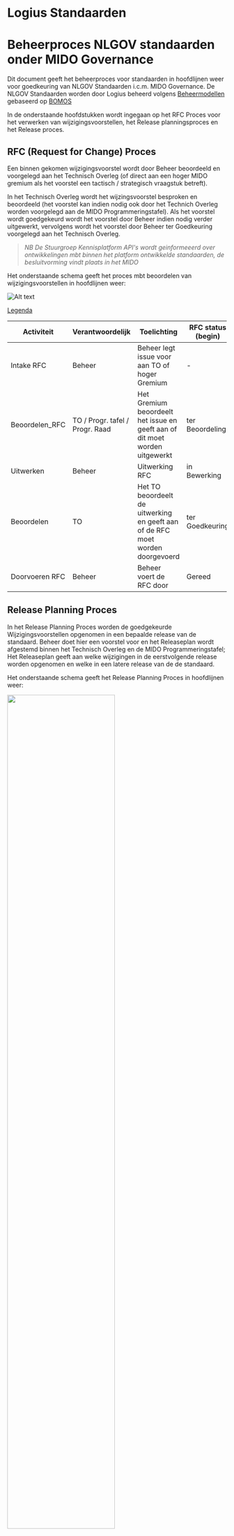 # Logius Standaarden

# Beheerproces NLGOV standaarden onder MIDO Governance

Dit document geeft het beheerproces voor standaarden in hoofdlijnen weer voor goedkeuring van NLGOV Standaarden i.c.m. MIDO Governance.
De NLGOV Standaarden worden door Logius beheerd volgens [Beheermodellen](https://github.com/Logius-standaarden) gebaseerd op [BOMOS](https://www.logius.nl/domeinen/infrastructuur/bomos) 

In de onderstaande hoofdstukken wordt ingegaan op het RFC Proces voor het verwerken van wijzigingsvoorstellen, het Release planningsproces en het Release proces.


## RFC (Request for Change)  Proces 

Een binnen gekomen wijzigingsvoorstel wordt door Beheer beoordeeld en voorgelegd aan het Technisch Overleg (of direct aan een hoger MIDO gremium als het voorstel een tactisch / strategisch vraagstuk betreft).

In het Technisch Overleg wordt het wijzingsvoorstel besproken en beoordeeld (het voorstel kan indien nodig ook door het Technich Overleg worden voorgelegd aan de MIDO Programmeringstafel).
Als het voorstel wordt goedgekeurd wordt het voorstel door Beheer indien nodig verder uitgewerkt, vervolgens wordt het voorstel door Beheer ter Goedkeuring voorgelegd aan het Technisch Overleg.

> _NB De Stuurgroep Kennisplatform API's wordt geinformeeerd over ontwikkelingen mbt binnen het platform ontwikkelde standaarden, de besluitvorming vindt plaats in het MIDO_

Het onderstaande schema geeft het proces mbt beoordelen van wijzigingsvoorstellen in hoofdlijnen weer:

![Alt text](./mido_rfc_release_rfc.svg)

[Legenda](#bijlage-bpmn-legenda)



|Activiteit | Verantwoordelijk | Toelichting | RFC status (begin)| RFC status (eind)
|----|----|----|---|---|
|Intake RFC|Beheer|Beheer legt issue voor aan TO of hoger Gremium | - | ter Beoordeling|
|Beoordelen_RFC|TO / Progr. tafel / Progr. Raad|Het Gremium beoordeelt het issue en geeft aan of dit moet worden uitgewerkt|ter Beoordeling | in Bewerking |
|Uitwerken|Beheer| Uitwerking RFC  |in Bewerking | ter Goedkeuring|
|Beoordelen|TO | Het TO beoordeelt de uitwerking en geeft aan of de RFC moet worden doorgevoerd |ter Goedkeuring | Gereed |
|Doorvoeren RFC| Beheer|  Beheer voert de RFC door  |Gereed  | Klaar voor release|


## Release Planning Proces

In het Release Planning Proces worden de goedgekeurde Wijzigingsvoorstellen opgenomen in een bepaalde release van de standaard. Beheer doet hier een voorstel voor en het Releaseplan wordt afgestemd binnen het Technisch Overleg en de MIDO Programmeringstafel; Het Releaseplan geeft aan welke wijzigingen in de eerstvolgende release worden opgenomen en welke in een latere release van de de standaard. 

Het onderstaande schema geeft het Release Planning Proces in hoofdlijnen weer:

<img src="./mido_releaseplan.svg" width="70%" >

[Legenda](#bijlage-bpmn-legenda)

|Activiteit | Verantwoordelijk | Toelichting | Releaseplan status (begin)|  Releaseplan status (eind)|
|----|----|----|---|---|
|Opstellen Releaseplan voorstel|Beheer | Goedgekeurde RFC's worden gebundeld in een voorstel voor een nieuwe release van de standaard| - |ter Beoordeling|
|Beoordelen Releaseplan voorstel|TO|Het TO beoordeelt het releaseplan |ter Beoordeling | TO:Goedgekeurd
|Beoordelen Releaseplan voorstel| Programmeringstafel| Programmeringstafel beoordeelt het releaseplan |TO:Goedgekeurd | PT:Goedgekeurd
|Publiceren Releaseplan | Beheer| releaseplan wordt gepubliceerd| PT:Goedgekeurd | Gepubliceerd|

> _NB Het Releaseplan wordt aan de Programmeringstafel ter beoordeling aangeboden wanneer het plan tactische/strategische vragen met zich mee brengt_

## Release Proces

In het Releaseproces wordt een volgende release van de standaard samengesteld door Beheer conform het Releaseplan.
De nieuwe versie wordt vervolgens publiek geconsulteerd, en de resultaten van de consultatie worden besproken in het Technisch Overleg en verwerkt. De definitieve release wordt vervolgens voor vaststelling geagendeerd bij de MIDO Programmeringstafel (bij een major/minor wijziging) en bij de Programmeringsraad (alleen bij major wijzigingen). 
Na Goedkeuring wordt de standaard door Beheer gepubliceerd.


![Alt text](./mido_rfc_release_kpapi.svg)


[Legenda](#bijlage-bpmn-legenda)

|Activiteit | Verantwoordelijk | Toelichting | Release status (begin) | Release status (eind)| Release status (document) |
|----|----|----|---| ---|---|
|Samenstellen_Release|Beheer | Conform de releaseplanning worden goedgekeurde RFC's gebundeld in een nieuwe release van de standaard | - |in Consultatie | __Document:__ Consultatie versie <BR> __Governance:__ _|
|Publieke_Consultatie|Beheer| De Release wordt publiek geconsulteerd en reacties worden verzameld en voorgelegd aan TO |in Consultatie | ter Goedkeuring| __Document:__ Consultatie versie <BR> __Governance:__ _|
|Beoordelen Consultatie|TO| Het TO beoordeelt de resultaten van de consultatie en geeft aan welke eventuele aanpassingen nodig zijn |ter Goedkeuring | TO:Release_ Goedgekeurd| __Document:__ Consultatie versie <BR> __Governance:__ TO:Release_Goedgekeurd
|Samenstellen Definitieve Release | Beheer | Samenstellen definitieve release | TO:Release_ Goedgekeurd | ter Vaststelling|__Document:__ Versie ter vaststelling <BR> __Governance:__ TO:Release_Goedgekeurd |
|Agenderen Release | Beheer   | Agenderen MIDO | ter Vaststelling | ter Vaststelling |__Document:__ Versie ter vaststelling  <BR> __Governance:__  TO:Release_Goedgekeurd <BR>| 
|Goedkeuren Release | MIDO Programmerings tafel  |Beoordelen release (major/minor) - minor versies worden door de programmeringstafel vastgesteld, major versies gaan bij een posititief advies van de tafel door naar de programmeringsraad voor vaststelling | (ter Vaststelling) TO:Release_ Goedgekeurd | PT:Release_ Goedgekeurd  | __Document:__ Versie ter vaststelling  <BR> __Governance:__  TO:Release_Goedgekeurd <BR> PT:Release_Goedgekeurd | 
|Goedkeuren Release | MIDO Programmerings raad |Beoordelen release (major) | (ter Vaststelling) PT:Release_ Goedgekeurd | PR:Release_ Goedgekeurd| __Document:__ Versie ter vaststelling  <BR> __Governance:__  TO:Release_Goedgekeurd <BR> PT:Release_ Goedgekeurd <BR> PR:Release_ Goedgekeurd |  |
|Publicatie | Beheer | Publiceren van de release en release notes | PT/PR:Release_ Goedgekeurd | Vastgesteld | __Document:__ Vastgesteld  <BR> __Governance:__  TO:Release_Goedgekeurd <BR>  PT:Release_Goedgekeurd <BR> PR:Release_Goedgekeurd | 

## SOTD voorbeeld:

Zie als voorbeeld van de State of this document de onderstaande tabel:

| Organization / Committee                                     | Version number                                               | Official status                                              | Date       |
| ------------------------------------------------------------ | ------------------------------------------------------------ | ------------------------------------------------------------ | ---------- |
| [Forum Standaardisatie](https://www.forumstandaardisatie.nl/open-standaarden/rest-api-design-rules) | [1.0]( https://gitdocumentatie.logius.nl/publicatie/api/adr/1.0) | reported                                                     | 15-10-2019 |
| [Forum Standaardisatie](https://www.forumstandaardisatie.nl/open-standaarden/rest-api-design-rules) | [1.0]( https://gitdocumentatie.logius.nl/publicatie/api/adr/1.0) | ['comply of explain' standard (mandatory open standard)](https://gitdocumentatie.logius.nl/publicatie/api/adr/) | 09-07-2020 |
| [Working group](https://github.com/Geonovum/KP-APIs/tree/03d7fd61b3f25eef5d3242c7beee688e0d2d9623/overleggen/Werkgroep%20API%20design%20rules/Verslagen/20230905) | [2.0.0-rc.1](https://gitdocumentatie.logius.nl/publicatie/api/adr/2.0.0-rc.1/) | working version / final draft by 'Working Group'             | 05-09-2023 |
| [KP API Steering committee](https://github.com/Geonovum/KP-APIs/tree/master/overleggen/Stuurgroep/Verslagen) | [2.0.0-rc.1](https://gitdocumentatie.logius.nl/publicatie/api/adr/2.0.0-rc.1/) | approved consultation version / adopted by 'KP API'          | 21-09-2024 |
| [MIDO programmeringstafel](https://pgdi.nl/groups/view/c9a77467-7118-42c4-ad27-d0da773bc7dc/programmeringstafels-en-financiele-commissie-pgdi/files/82ac7589-ce2a-4c39-aabd-99eb9a6cf43a) | [2.0.0-rc.2](https://gitdocumentatie.logius.nl/publicatie/api/adr/2.0.0-rc.2) | release candidate 2 / definitief concept                     | 14-02-2024 |
| [MIDO PGDI Committee](https://pgdi.nl/groups/view/fa975d80-05e2-4f9e-89d6-6a053295c97b/programmeringsraad-gdi/files) | [2.0.0-rc.2](https://gitdocumentatie.logius.nl/publicatie/api/adr/2.0.0-rc.2) | definitive version / approved by 'PGDI'                      | 07-03-2024 |
| [Forum Standaardisatie](https://www.forumstandaardisatie.nl/open-standaarden/rest-api-design-rules) | [2.0.0-rc.2](https://gitdocumentatie.logius.nl/publicatie/api/adr/2.0.0-rc.2) | reported                                                     | 25-01-2024 |
| [Forum Standaardisatie](https://www.forumstandaardisatie.nl/open-standaarden/rest-api-design-rules) | [2.0.0](https://gitdocumentatie.logius.nl/publicatie/api/adr/2.0.0) | intake pending                                               | 18-04-2024 |
| [Forum Standaardisatie](https://www.forumstandaardisatie.nl/open-standaarden/rest-api-design-rules) | [2.0.0](https://gitdocumentatie.logius.nl/publicatie/api/adr/2.0.0) | definitive version / approved by Forum Standaardisatie       | tbd        |



## Bijlage Begrippenlijst

### 1. Gremium
**Gremium**: Een formeel overlegorgaan of comité waarin beslissingen worden genomen of adviezen worden gegeven over specifieke onderwerpen, in deze context de besluitvorming en coordinatie rondom de infrastructuur en digitale ontwikkeling van de Digitale Overheid.

### 2. KPAPI (Kennisplatform API)
**KPAPI (Kennisplatform API)**: Het Kennisplatform API is een open platform, waar overheden, marktpartijen, gebruikers en aanbieders samen werken aan een Nederlandse API strategie en alles wat daarbij komt kijken. Hiernaast is er ook een stuurgroep van deze platform en die heeft een adviserende rol in geval van de normatieve standaarden die onder MIDO governance vallen. De stuurgroep wordt geinformeerd over ontwikkelingen en de besluitvorming vind vervolgens plaats in het MIDO.

### 3. Major change
**Major change**: Een major change is een grote wijziging en wordt bij de definitieve release voor vaststelling zowel geagendeerd bij de MIDO Programmeringstafel als bij de MIDO Programmeringsraad. Grote wijzigingen worden alleen geagendeerd bij de Programmeringsraad en kleine wijzigingen niet (minor changes).

### 4. MIDO (Meerjarenprogramma Infrastructuur Digitale Overheid)
**MIDO (Meerjarenprogramma Infrastructuur Digitale Overheid)**: Het MIDO is een samenwerkingsprogramma van overheden en publieke dienstverleners dat gericht is op de modernisering en gezamenlijke governance van de Generieke Digitale Infrastructuur (GDI), met als doel veilige, toegankelijke en betrouwbare digitale publieke dienstverlening te waarborgen.

### 5. MIDO Programmeringstafel
**MIDO Programmeringstafel**: Het programmeringstafel is een inhoudelijke voorbereiding, overleg en afstemming van plannen tussen betrokken partijen binnen het MIDO programma.

### 6. MIDO Programmeringsraad
**MIDO Programmeringsraad**: De programmeringsraad is een beslissend orgaan, waarin de strategische besluitvorming en goedkeuring van plannen en dergelijke dingen plaatsvinden binnen het MIDO programma.

### 7. Minor change
**Minor change**: Een minor change is een kleine wijziging en wordt bij de definitieve release voor vaststelling alleen geagendeerd bij het MIDO Programmeringstafel.

### 8. Release planningsproces
**Release planningsproces**: In het Release Planning Proces worden de goedgekeurde Wijzigingsvoorstellen opgenomen in een bepaalde release van de standaard.

### 9. Release proces
**Release proces**: In het Releaseproces wordt een volgende release van de standaard samengesteld door Beheer conform het Releaseplan.

### 10. RFC (Request for Change)
**RFC (Request for Change)**: Het RFC is een binnen gekomen wijzigingsvoorstel dat door Beheer wordt beoordeeld en voorgelegd aan het Technisch Overleg (of direct aan een hoger Stuurgroep/MIDO gremium als het voorstel een tactisch / strategisch vraagstuk betreft).

### 11. TO (Technisch Overleg)
**TO (Technisch Overleg)**: Het technisch overleg bespreekt actuele vraagstukken en ontwikkelingen rondom een bepaald standaard en beoordeelt wijzigingen aan de standaard. 

## Bijlage Statussen


### RFC Status

|Status  | Toelichting | 
|----|----|
| Afgewezen | Het voorstel is afgewezen en kan opnieuw in behandeling worden genomen na aanpassing. |
| Gereed | Het voorstel is aangenomen en kan worden doorgevoerd. |
| In bewerking | Het voorstel is in bewerking bij de beheerorganisatie.| 
| In onderzoek | Ter voorbereiding van uitwerking is onderzoek nodig. |
| Klaar voor release | Het voorstel is verwerkt en klaar voor de volgende release.|
| Ter goedkeuring | Het voorstel is uitgewerkt en wordt ter goedkeuring aangeboden.|
| Uitwerking door derden | Het voorstel wacht op uitwerking door een externe partij. |
> Zie ook [https://github.com/Logius-standaarden/Digikoppeling-Algemeen/labels](https://github.com/Logius-standaarden/Digikoppeling-Algemeen/labels)

### Release Status

|Status  | Toelichting | 
|----|----|
| in Consultatie | Release aangeboden voor consultatie |
| ter Goedkeuring | Release aangeboden voor Goedkeuring |
| TO:Release_ Goedgekeurd | Release goedgekeurd door TO |
| ter Vaststelling | Release aangeboden voor vaststelling |
| PT:Release_ Goedgekeurd | Release goedgekeurd door Programmeringstafel |
| PR:Release_ Goedgekeurd | Release goedgekeurd door Programmeringsraad |
| Vastgesteld | Release vastgesteld |


## Bijlage BPMN Legenda

![Legenda](./BPMN%20Symbolen%20afbeelding.PNG)


